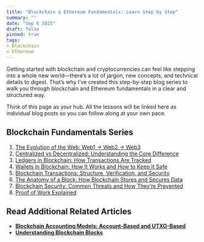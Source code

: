 ```yaml
---
title: "Blockchain & Ethereum Fundamentals: Learn Step by Step"
summary: ""
date: "Sep 6 2025"
draft: false
pinned: true
tags:
- Blockchain
- Ethereum
---
```



Getting started with blockchain and cryptocurrencies can feel like stepping into a whole new world—there’s a lot of jargon, new concepts, and technical details to digest. That’s why I’ve created this step-by-step blog series to walk you through blockchain and Ethereum fundamentals in a clear and structured way.

Think of this page as your hub. All the lessons will be linked here as individual blog posts so you can follow along at your own pace.


## Blockchain Fundamentals Series
1. [The Evolution of the Web: Web1 → Web2 → Web3](/blog/blockchain-fundamentals/01-the-evolution-of-the-web-web1-web2-web3)
2. [Centralized vs Decentralized: Understanding the Core Difference](/blog/blockchain-fundamentals/02-centralized-vs-decentralized-understanding-the-core-difference)
3. [Ledgers in Blockchain: How Transactions Are Tracked](/blog/blockchain-fundamentals/03-ledgers-in-blockchain-how-transactions-are-tracked)
4. [Wallets in Blockchain: How It Works and How to Keep It Safe](/blog/blockchain-fundamentals/04-wallets-in-blockchain-how-it-works-and-how-to-keep-it-safe)
5. [Blockchain Transactions: Structure, Verification, and Security](/blog/blockchain-fundamentals/05-blockchain-transactions-structure-verification-and-security)
6. [The Anatomy of a Block: How Blockchain Stores and Secures Data](/blog/blockchain-fundamentals/06-the-anatomy-of-a-block-how-blockchain-stores-and-secures-data)
7. [Blockchain Security: Common Threats and How They’re Prevented](/blog/blockchain-fundamentals/07-blockchain-security-common-threats-and-how-they-re-prevented)
8. [Proof of Work Explained](/blog/blockchain-fundamentals/08-proof-of-work-explained)



## Read Additional Related Articles
* **[Blockchain Accounting Models: Account-Based and UTXO-Based](/blog/blockchain-fundamentals-additional/01-blockchain-accounting-models-account-based-and-utxo-based)**
* **[Understanding Blockchain Blocks](/blog/blockchain-fundamentals-additional/03-understanding-blockchain-blocks)**